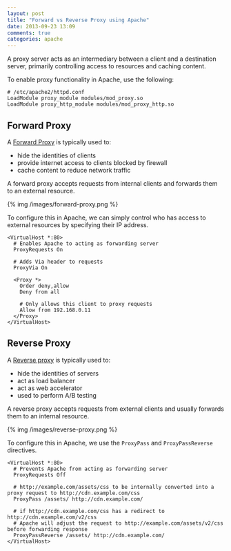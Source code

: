 ```yaml
---
layout: post
title: "Forward vs Reverse Proxy using Apache"
date: 2013-09-23 13:09
comments: true
categories: apache
---
```


A proxy server acts as an intermediary between a client and a destination server, primarily controlling access to resources and caching content.
 
To enable proxy functionality in Apache, use the following:

	# /etc/apache2/httpd.conf
	LoadModule proxy_module modules/mod_proxy.so
	LoadModule proxy_http_module modules/mod_proxy_http.so
 
## Forward Proxy
 
A [Forward Proxy](http://en.wikipedia.org/wiki/Proxy_server#Forward_proxies) is typically used to:
 
- hide the identities of clients
- provide internet access to clients blocked by firewall
- cache content to reduce network traffic
 
A forward proxy accepts requests from internal clients and forwards them to an external resource.

{% img /images/forward-proxy.png %}
 
To configure this in Apache, we can simply control who has access to external resources by
specifying their IP address.
 

	<VirtualHost *:80>
	  # Enables Apache to acting as forwarding server
	  ProxyRequests On
	 
	  # Adds Via header to requests
	  ProxyVia On
	  
	  <Proxy *>
	    Order deny,allow
	    Deny from all
	 
	    # Only allows this client to proxy requests
	    Allow from 192.168.0.11
	  </Proxy>
	</VirtualHost>


## Reverse Proxy
 
A [Reverse proxy](http://en.wikipedia.org/wiki/Reverse_proxy) is typically used to: 
 
- hide the identities of servers
- act as load balancer
- act as web accelerator
- used to perform A/B testing
 
A reverse proxy accepts requests from external clients and usually forwards them
to an internal resource.
 
{% img /images/reverse-proxy.png %}
 
To configure this in Apache, we use the `ProxyPass` and `ProxyPassReverse` directives.

	<VirtualHost *:80>
	  # Prevents Apache from acting as forwarding server
	  ProxyRequests Off
	 
	  # http://example.com/assets/css to be internally converted into a proxy request to http://cdn.example.com/css
	  ProxyPass /assets/ http://cdn.example.com/
	  
	  # if http://cdn.example.com/css has a redirect to http://cdn.example.com/v2/css
	  # Apache will adjust the request to http://example.com/assets/v2/css before forwarding response
	  ProxyPassReverse /assets/ http://cdn.example.com/
	</VirtualHost>
